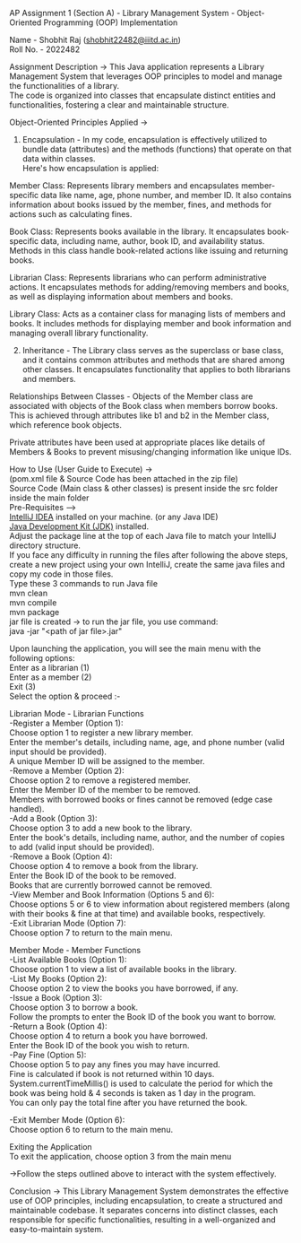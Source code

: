 AP Assignment 1 (Section A) - Library Management System - Object-Oriented Programming (OOP) Implementation

Name - Shobhit Raj (shobhit22482@iiitd.ac.in)<br>
Roll No. - 2022482

Assignment Description ->
This Java application represents a Library Management System that leverages OOP principles to model and manage the functionalities of a library.<br>
The code is organized into classes that encapsulate distinct entities and functionalities, fostering a clear and maintainable structure.

Object-Oriented Principles Applied ->

1. Encapsulation -
In my code, encapsulation is effectively utilized to bundle data (attributes) and the methods (functions) that operate on that data within classes.<br>
Here's how encapsulation is applied:

Member Class: Represents library members and encapsulates member-specific data like name, age, phone number, and member ID. It also contains information
about books issued by the member, fines, and methods for actions such as calculating fines.

Book Class: Represents books available in the library. It encapsulates book-specific data, including name, author, book ID, and availability status.
Methods in this class handle book-related actions like issuing and returning books.

Librarian Class: Represents librarians who can perform administrative actions. It encapsulates methods for adding/removing members and books, as well
as displaying information about members and books.

Library Class: Acts as a container class for managing lists of members and books. It includes methods for displaying member and book information and
managing overall library functionality.

2. Inheritance -
The Library class serves as the superclass or base class, and it contains common attributes and methods that are shared among other classes. It
encapsulates functionality that applies to both librarians and members.

Relationships Between Classes -
Objects of the Member class are associated with objects of the Book class when members borrow books. This is achieved through attributes like b1 and
b2 in the Member class, which reference book objects.

Private attributes have been used at appropriate places like details of Members & Books to prevent 
misusing/changing information like unique IDs.

How to Use (User Guide to Execute) -><br>
(pom.xml file & Source Code has been attached in the zip file)<br>
Source Code (Main class & other classes) is present inside the src folder inside the main folder <br>
Pre-Requisites --> <br>
[IntelliJ IDEA](https://www.jetbrains.com/idea/) installed on your machine. (or any Java IDE) <br>
[Java Development Kit (JDK)](https://www.oracle.com/java/technologies/javase-downloads.html) installed. <br>
Adjust the package line at the top of each Java file to match your IntelliJ directory structure. <br>
If you face any difficulty in running the files after following the above steps, create a new project using your own IntelliJ, create the same java files and copy my code in those files. <br>
Type these 3 commands to run Java file <br>
mvn clean <br>
mvn compile <br>
mvn package <br>
jar file is created -> to run the jar file, you use command: <br>
java -jar "\<path of jar file\>.jar" <br>

Upon launching the application, you will see the main menu with the following options:<br>
Enter as a librarian (1)<br>
Enter as a member (2)<br>
Exit (3)<br>
Select the option & proceed :-<br>

Librarian Mode - Librarian Functions<br>
-Register a Member (Option 1):<br>
Choose option 1 to register a new library member.<br>
Enter the member's details, including name, age, and phone number (valid input should be provided).<br>
A unique Member ID will be assigned to the member.<br>
-Remove a Member (Option 2):<br>
Choose option 2 to remove a registered member.<br>
Enter the Member ID of the member to be removed.<br>
Members with borrowed books or fines cannot be removed (edge case handled).<br>
-Add a Book (Option 3):<br>
Choose option 3 to add a new book to the library.<br>
Enter the book's details, including name, author, and the number of copies to add (valid input should be provided).<br>
-Remove a Book (Option 4):<br>
Choose option 4 to remove a book from the library.<br>
Enter the Book ID of the book to be removed.<br>
Books that are currently borrowed cannot be removed.<br>
-View Member and Book Information (Options 5 and 6):<br>
Choose options 5 or 6 to view information about registered members (along with their books & fine at that time) and available books, respectively. <br>
-Exit Librarian Mode (Option 7):<br>
Choose option 7 to return to the main menu.<br>

Member Mode - Member Functions<br>
-List Available Books (Option 1):<br>
Choose option 1 to view a list of available books in the library.<br>
-List My Books (Option 2):<br>
Choose option 2 to view the books you have borrowed, if any.<br>
-Issue a Book (Option 3):<br>
Choose option 3 to borrow a book.<br>
Follow the prompts to enter the Book ID of the book you want to borrow.<br>
-Return a Book (Option 4):<br>
Choose option 4 to return a book you have borrowed.<br>
Enter the Book ID of the book you wish to return.<br>
-Pay Fine (Option 5):<br>
Choose option 5 to pay any fines you may have incurred.<br>
Fine is calculated if book is not returned within 10 days.<br>
System.currentTimeMillis() is used to calculate the period for which the book was being hold & 4 seconds is taken as 1 day in the program.<br>
You can only pay the total fine after you have returned the book.<br>

-Exit Member Mode (Option 6):<br>
Choose option 6 to return to the main menu.<br>

Exiting the Application<br>
To exit the application, choose option 3 from the main menu<br>

->Follow the steps outlined above to interact with the system effectively.

Conclusion ->
This Library Management System demonstrates the effective use of OOP principles, including encapsulation, to create a structured and maintainable
codebase. It separates concerns into distinct classes, each responsible for specific functionalities, resulting in a well-organized and easy-to-maintain
system.
